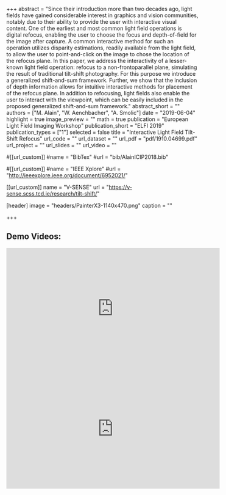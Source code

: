 +++
abstract = "Since their introduction more than two decades ago, light fields have gained considerable interest in graphics and vision communities, notably due to their ability to provide the user with interactive visual content. One of the earliest and most common light field operations is digital refocus, enabling the user to choose the focus and depth-of-field for the image after capture. A common interactive method for such an operation utilizes disparity estimations, readily available from the light field, to allow the user to point-and-click on the image to chose the location of the refocus plane. In this paper, we address the interactivity of a lesser-known light field operation: refocus to a non-frontoparallel plane, simulating the result of traditional tilt-shift photography. For this purpose we introduce a generalized shift-and-sum framework. Further, we show that the inclusion of depth information allows for intuitive interactive methods for placement of the refocus plane. In addition to refocusing, light fields also enable the user to interact with the viewpoint, which can be easily included in the proposed generalized shift-and-sum framework."
abstract_short = ""
authors = ["M. Alain", "W.  Aenchbacher", "A. Smolic"]
date = "2019-06-04"
highlight = true
image_preview = ""
math = true
publication = "European Light Field Imaging Workshop"
publication_short = "ELFI 2019"
publication_types = ["1"]
selected = false
title = "Interactive Light Field Tilt-Shift Refocus"
url_code = ""
url_dataset = ""
url_pdf = "pdf/1910.04699.pdf"
url_project = ""
url_slides = ""
url_video = ""

#[[url_custom]]
#name = "BibTex"
#url = "bib/AlainICIP2018.bib"

#[[url_custom]]
#name = "IEEE Xplore"
#url = "http://ieeexplore.ieee.org/document/6952021/"

[[url_custom]]
name = "V-SENSE"
url = "https://v-sense.scss.tcd.ie/research/tilt-shift/"

[header]
image = "headers/PainterX3-1140x470.png"
caption = ""

+++

<h2>Demo Videos:</h2>
<iframe src="https://www.youtube.com/embed/jWJb1phNpp4" width="560" height="315" frameborder="0" allowfullscreen="allowfullscreen"></iframe> <iframe src="https://www.youtube.com/embed/fwfcKS7nhrw" width="560" height="315" frameborder="0" allowfullscreen="allowfullscreen"></iframe>
